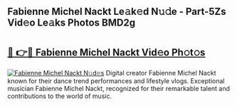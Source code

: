 ## Fabienne Michel Nackt Le𝚊k𝚎d N𝚞𝚍e - Part-5Zs Vid𝚎o Le𝚊ks Photos BMD2g

# <h2><a href="http://fb1k9r.evod.top/?m=Fabienne+Michel+Nackt">🔗 👉🔴 Fabienne Michel Nackt Vid𝚎o Ph𝚘t𝚘s</a></h2>

[![Fabienne Michel Nackt N𝚞d𝚎s](https://i.imgur.com/8V9OHl7.gif)](http://fb1k9r.evod.top/?m=Fabienne+Michel+Nackt)
Digital creator Fabienne Michel Nackt known for their dance trend performances and lifestyle vlogs. Exceptional musician Fabienne Michel Nackt, recognized for their remarkable talent and contributions to the world of music. 
